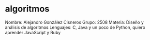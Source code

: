 # algoritmos

Nombre: Alejandro González Cisneros
Grupo: 2508
Materia: Diseño y análisis de algoritmos
Lenguajes: C, Java y un poco de Python, quiero aprender JavaScript y Ruby
